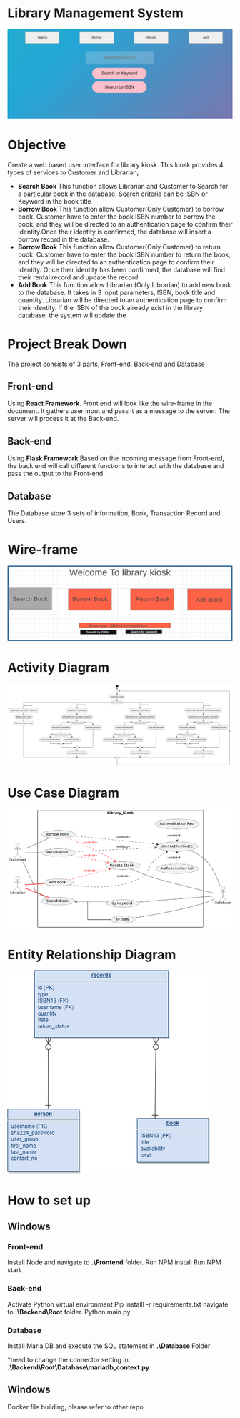 # Library Management System
![Final-outcome](.\Pictures\Final-outcome.png)
# Objective
Create a web based user interface for library kiosk. This kiosk provides 4 types of services to Customer and Librarian;
- **Search Book** This function allows Librarian and Customer to Search for a particular book in the database. Search criteria can be ISBN or Keyword in the book title
- **Borrow Book** This function allow Customer(Only Customer) to borrow book. Customer have to enter the book ISBN number to borrow the book, and they will be directed to an authentication page to confirm their identity.Once their identity is confirmed, the database will insert a borrow record in the database.
- **Borrow Book** This function allow Customer(Only Customer) to return book. Customer have to enter the book ISBN number to return the book, and they will be directed to an authentication page to confirm their identity. Once their identity has been confirmed, the database will find their rental record and update the record
- **Add Book** This function allow Librarian (Only Librarian) to add new book to the database. It takes in 3 input parameters, ISBN, book title and quantity. Librarian will be directed to an authentication page to confirm their identity. If the ISBN of the book already exist in the library database, the system will update the 
# Project Break Down
The project consists of 3 parts, Front-end, Back-end and Database
## **Front-end**
Using **React Framework**. Front end will look like the wire-frame in the document. It gathers user input and pass it as a message to the server. The server will process it at the Back-end.

## **Back-end**
Using **Flask Framework** Based on the incoming message from Front-end, the back end will call different functions to interact with the database and pass the output to the Front-end.

## **Database**
The Database store 3 sets of information, Book, Transaction Record and Users.


# Wire-frame
![Wire-frame](.\Pictures\wireframe.png)

# Activity Diagram
![Activity Diagram](.\Pictures\activity-diagram.png)

# Use Case Diagram
![Use Case Diagram](.\Pictures\use-case.png)

# Entity Relationship Diagram
![Entity Relationship Diagram](.\Pictures\ER-Diagram.png)

# How to set up

## Windows

### **Front-end**
Install Node and navigate to **.\Frontend** folder.
Run NPM install
Run NPM start

### **Back-end**
Activate Python virtual environment
Pip installl -r requirements.txt
navigate to **.\Backend\Root** folder.
Python main.py


### **Database**
Install Maria DB and execute the SQL statement in **.\Database** Folder

*need to change the connector setting in 
**.\Backend\Root\Database\mariadb_context.py**

## Windows
Docker file building, please refer to other repo